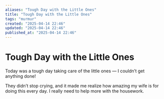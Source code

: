 ```yaml
---
aliases: "Tough Day with the Little Ones"
title: "Tough Day with the Little Ones"
tags: "murmur"
created: "2025-04-14 22:46"
updated: "2025-04-14 22:46"
published_at: "2025-04-14 22:46"
---
```


# Tough Day with the Little Ones

Today was a tough day taking care of the little ones — I couldn’t get anything done!

They didn’t stop crying, and it made me realize how amazing my wife is for doing this every day. I really need to help more with the housework.